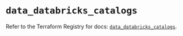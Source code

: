 # `data_databricks_catalogs`

Refer to the Terraform Registry for docs: [`data_databricks_catalogs`](https://registry.terraform.io/providers/databricks/databricks/1.61.0/docs/data-sources/catalogs).
